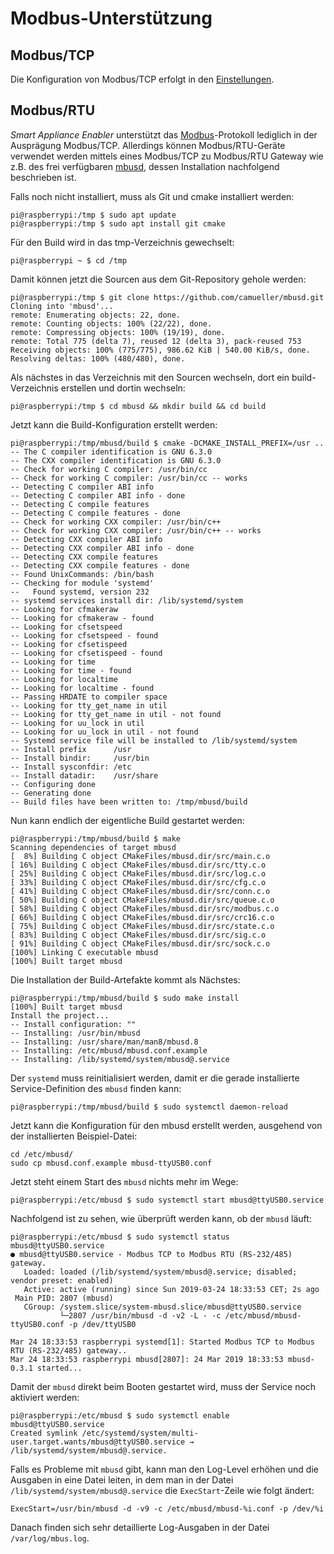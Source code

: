 # Modbus-Unterstützung

## Modbus/TCP
Die Konfiguration von Modbus/TCP erfolgt in den [Einstellungen](Settings_DE.md#Modbus).

## Modbus/RTU
*Smart Appliance Enabler* unterstützt das [Modbus](https://de.wikipedia.org/wiki/Modbus)-Protokoll lediglich in der Ausprägung Modbus/TCP. Allerdings können Modbus/RTU-Geräte verwendet werden mittels eines Modbus/TCP zu Modbus/RTU Gateway wie z.B. des frei verfügbaren [mbusd](https://sourceforge.net/projects/mbus), dessen Installation nachfolgend beschrieben ist.

Falls noch nicht installiert, muss als Git und cmake installiert werden:
```console
pi@raspberrypi:/tmp $ sudo apt update
pi@raspberrypi:/tmp $ sudo apt install git cmake
```

Für den Build wird in das tmp-Verzeichnis gewechselt:
```console
pi@raspberrypi ~ $ cd /tmp
```

Damit können jetzt die Sourcen aus dem Git-Repository gehole werden:
```console
pi@raspberrypi:/tmp $ git clone https://github.com/camueller/mbusd.git
Cloning into 'mbusd'...
remote: Enumerating objects: 22, done.
remote: Counting objects: 100% (22/22), done.
remote: Compressing objects: 100% (19/19), done.
remote: Total 775 (delta 7), reused 12 (delta 3), pack-reused 753
Receiving objects: 100% (775/775), 986.62 KiB | 540.00 KiB/s, done.
Resolving deltas: 100% (480/480), done.
```

Als nächstes in das Verzeichnis mit den Sourcen wechseln, dort ein build-Verzeichnis erstellen und dortin wechseln:
```console
pi@raspberrypi:/tmp $ cd mbusd && mkdir build && cd build
```

Jetzt kann die Build-Konfiguration erstellt werden:
```console
pi@raspberrypi:/tmp/mbusd/build $ cmake -DCMAKE_INSTALL_PREFIX=/usr ..
-- The C compiler identification is GNU 6.3.0
-- The CXX compiler identification is GNU 6.3.0
-- Check for working C compiler: /usr/bin/cc
-- Check for working C compiler: /usr/bin/cc -- works
-- Detecting C compiler ABI info
-- Detecting C compiler ABI info - done
-- Detecting C compile features
-- Detecting C compile features - done
-- Check for working CXX compiler: /usr/bin/c++
-- Check for working CXX compiler: /usr/bin/c++ -- works
-- Detecting CXX compiler ABI info
-- Detecting CXX compiler ABI info - done
-- Detecting CXX compile features
-- Detecting CXX compile features - done
-- Found UnixCommands: /bin/bash
-- Checking for module 'systemd'
--   Found systemd, version 232
-- systemd services install dir: /lib/systemd/system
-- Looking for cfmakeraw
-- Looking for cfmakeraw - found
-- Looking for cfsetspeed
-- Looking for cfsetspeed - found
-- Looking for cfsetispeed
-- Looking for cfsetispeed - found
-- Looking for time
-- Looking for time - found
-- Looking for localtime
-- Looking for localtime - found
-- Passing HRDATE to compiler space
-- Looking for tty_get_name in util
-- Looking for tty_get_name in util - not found
-- Looking for uu_lock in util
-- Looking for uu_lock in util - not found
-- Systemd service file will be installed to /lib/systemd/system
-- Install prefix      /usr
-- Install bindir:     /usr/bin
-- Install sysconfdir: /etc
-- Install datadir:    /usr/share
-- Configuring done
-- Generating done
-- Build files have been written to: /tmp/mbusd/build
```

Nun kann endlich der eigentliche Build gestartet werden:
```console
pi@raspberrypi:/tmp/mbusd/build $ make
Scanning dependencies of target mbusd
[  8%] Building C object CMakeFiles/mbusd.dir/src/main.c.o
[ 16%] Building C object CMakeFiles/mbusd.dir/src/tty.c.o
[ 25%] Building C object CMakeFiles/mbusd.dir/src/log.c.o
[ 33%] Building C object CMakeFiles/mbusd.dir/src/cfg.c.o
[ 41%] Building C object CMakeFiles/mbusd.dir/src/conn.c.o
[ 50%] Building C object CMakeFiles/mbusd.dir/src/queue.c.o
[ 58%] Building C object CMakeFiles/mbusd.dir/src/modbus.c.o
[ 66%] Building C object CMakeFiles/mbusd.dir/src/crc16.c.o
[ 75%] Building C object CMakeFiles/mbusd.dir/src/state.c.o
[ 83%] Building C object CMakeFiles/mbusd.dir/src/sig.c.o
[ 91%] Building C object CMakeFiles/mbusd.dir/src/sock.c.o
[100%] Linking C executable mbusd
[100%] Built target mbusd
```

Die Installation der Build-Artefakte kommt als Nächstes:
```console
pi@raspberrypi:/tmp/mbusd/build $ sudo make install
[100%] Built target mbusd
Install the project...
-- Install configuration: ""
-- Installing: /usr/bin/mbusd
-- Installing: /usr/share/man/man8/mbusd.8
-- Installing: /etc/mbusd/mbusd.conf.example
-- Installing: /lib/systemd/system/mbusd@.service
```

Der ```systemd``` muss reinitialisiert werden, damit er die gerade installierte Service-Definition des ```mbusd``` finden kann:
```console
pi@raspberrypi:/tmp/mbusd/build $ sudo systemctl daemon-reload
```

Jetzt kann die Konfiguration für den mbusd erstellt werden, ausgehend von der installierten Beispiel-Datei:
```console
cd /etc/mbusd/
sudo cp mbusd.conf.example mbusd-ttyUSB0.conf
```

Jetzt steht einem Start des ```mbusd``` nichts mehr im Wege:
```console
pi@raspberrypi:/etc/mbusd $ sudo systemctl start mbusd@ttyUSB0.service
```

Nachfolgend ist zu sehen, wie überprüft werden kann, ob der ```mbusd``` läuft:
```console
pi@raspberrypi:/etc/mbusd $ sudo systemctl status mbusd@ttyUSB0.service
● mbusd@ttyUSB0.service - Modbus TCP to Modbus RTU (RS-232/485) gateway.
   Loaded: loaded (/lib/systemd/system/mbusd@.service; disabled; vendor preset: enabled)
   Active: active (running) since Sun 2019-03-24 18:33:53 CET; 2s ago
 Main PID: 2807 (mbusd)
   CGroup: /system.slice/system-mbusd.slice/mbusd@ttyUSB0.service
           └─2807 /usr/bin/mbusd -d -v2 -L - -c /etc/mbusd/mbusd-ttyUSB0.conf -p /dev/ttyUSB0

Mar 24 18:33:53 raspberrypi systemd[1]: Started Modbus TCP to Modbus RTU (RS-232/485) gateway..
Mar 24 18:33:53 raspberrypi mbusd[2807]: 24 Mar 2019 18:33:53 mbusd-0.3.1 started...
```

Damit der ```mbusd``` direkt beim Booten gestartet wird, muss der Service noch aktiviert werden:
```console
pi@raspberrypi:/etc/mbusd $ sudo systemctl enable mbusd@ttyUSB0.service
Created symlink /etc/systemd/system/multi-user.target.wants/mbusd@ttyUSB0.service → /lib/systemd/system/mbusd@.service.
```

Falls es Probleme mit ```mbusd``` gibt, kann man den Log-Level erhöhen und die Ausgaben in eine Datei leiten, in dem man in der Datei ```/lib/systemd/system/mbusd@.service``` die ```ExecStart```-Zeile wie folgt ändert:
```
ExecStart=/usr/bin/mbusd -d -v9 -c /etc/mbusd/mbusd-%i.conf -p /dev/%i
```

Danach finden sich sehr detaillierte Log-Ausgaben in der Datei ```/var/log/mbus.log```.
